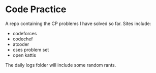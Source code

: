 # Code Practice

A repo containing the CP problems I have solved so far.
Sites include:

- codeforces
- codechef
- atcoder
- cses problem set
- open kattis

The daily logs folder will include some random rants.

